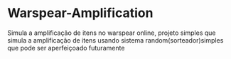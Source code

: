 # Warspear-Amplification

Simula a amplificação de itens no warspear online, projeto simples que simula a amplificação de itens usando sistema random(sorteador)simples que pode ser aperfeiçoado futuramente

